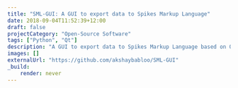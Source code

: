 ```yaml
---
title: "SML-GUI: A GUI to export data to Spikes Markup Language"
date: 2018-09-04T11:52:39+12:00
draft: false
projectCategory: "Open-Source Software"
tags: ["Python", "Qt"]
description: "A GUI to export data to Spikes Markup Language based on Qt5."
images: []
externalUrl: "https://github.com/akshaybabloo/SML-GUI"
_build:
    render: never
---
```

